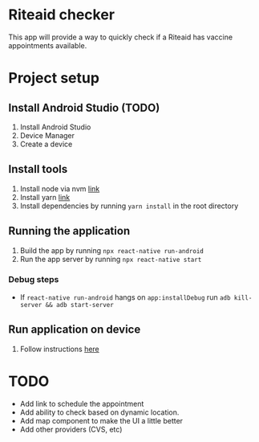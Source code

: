# Riteaid checker

This app will provide a way to quickly check if a Riteaid has vaccine appointments available.

# Project setup

## Install Android Studio (TODO)
1. Install Android Studio
1. Device Manager
1. Create a device

## Install tools
1. Install node via nvm [link](https://github.com/nvm-sh/nvm)
1. Install yarn [link](https://classic.yarnpkg.com/en/docs/install/)
1. Install dependencies by running `yarn install` in the root directory

## Running the application
1. Build the app by running `npx react-native run-android`
1. Run the app server by running `npx react-native start`

### Debug steps
* If `react-native run-android` hangs on `app:installDebug` run `adb kill-server && adb start-server`

## Run application on device

1. Follow instructions [here](https://reactnative.dev/docs/running-on-device)

# TODO

* Add link to schedule the appointment
* Add ability to check based on dynamic location.
* Add map component to make the UI a little better
* Add other providers (CVS, etc)
